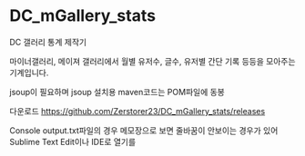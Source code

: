 # DC_mGallery_stats
DC 갤러리 통계 제작기

마이너갤러리, 메이져 갤러리에서
월별 유저수, 글수, 유저별 간단 기록 등등을 모아주는 기계입니다.

jsoup이 필요하며 jsoup 설치용 maven코드는 POM파일에 동봉

다운로드
https://github.com/Zerstorer23/DC_mGallery_stats/releases


Console output.txt파일의 경우 메모장으로 보면 줄바꿈이 안보이는 경우가 있어
Sublime Text Edit이나 IDE로 열기를 
